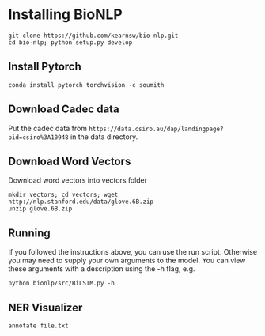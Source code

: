 # Installing BioNLP
```
git clone https://github.com/kearnsw/bio-nlp.git
cd bio-nlp; python setup.py develop
```

## Install Pytorch
`conda install pytorch torchvision -c soumith`

## Download Cadec data
Put the cadec data from `https://data.csiro.au/dap/landingpage?pid=csiro%3A10948` in the data directory.

## Download Word Vectors
Download word vectors into vectors folder
```
mkdir vectors; cd vectors; wget http://nlp.stanford.edu/data/glove.6B.zip
unzip glove.6B.zip
```

## Running 
If you followed the instructions above, you can use the run script. Otherwise you may need to supply your own arguments to the model. You can view these arguments with a description using the -h flag, e.g.
```
python bionlp/src/BiLSTM.py -h
``` 

## NER Visualizer 

```
annotate file.txt
```
